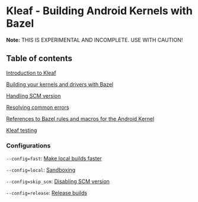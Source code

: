 # Kleaf - Building Android Kernels with Bazel

**Note:** THIS IS EXPERIMENTAL AND INCOMPLETE. USE WITH CAUTION!

## Table of contents

[Introduction to Kleaf](docs/kleaf.md)

[Building your kernels and drivers with Bazel](docs/impl.md)

[Handling SCM version](docs/scmversion.md)

[Resolving common errors](docs/errors.md)

[References to Bazel rules and macros for the Android Kernel](https://ci.android.com/builds/latest/branches/aosp_kernel-common-android-mainline/targets/kleaf_docs/view/index.html)

[Kleaf testing](docs/testing.md)

### Configurations

`--config=fast`: [Make local builds faster](docs/fast.md)

`--config=local`: [Sandboxing](docs/sandbox.md)

`--config=skip_scm`: [Disabling SCM version](docs/scmversion.md#disable-scm-version)

`--config=release`: [Release builds](docs/release.md)
